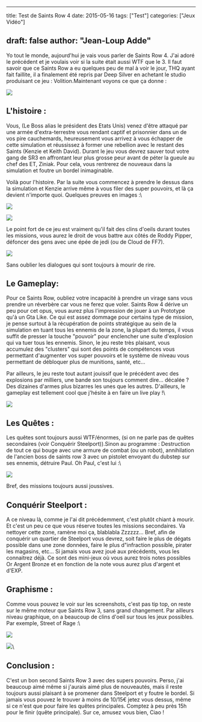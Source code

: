 
---
title: Test de Saints Row 4
date: 2015-05-16
tags: ["Test"]
categories: ["Jeux Vidéo"]

draft: false
author: "Jean-Loup Adde"
---

Yo tout le monde, aujourd'hui je vais vous parler de Saints Row
4. J'ai adoré le précédent et je voulais voir si la suite était aussi
WTF que le 3. Il faut savoir que ce Saints Row a eu quelques peu
de mal à voir le jour, THQ ayant fait faillite, il a finalement été
repris par Deep Silver en achetant le studio produisant ce jeu :
Volition.Maintenant voyons ce que ça donne :

![](/post_preview/20150517_000500_2015-05-01_00043.jpg)

L'histoire :
-------------
Vous, (Le Boss alias le président des Etats Unis) venez d'être
attaqué par une armée d'extra-terrestre vous rendant captif et
prisonnier dans un de vos pire cauchemards, heureusement vous arrivez à
vous échapper de cette simulation et réussissez à former une rebellion
avec le restant des Saints (Kenzie et Keith David). Durant le jeu vous
devrez sauver tout votre gang de SR3 en affrontant leur plus grosse peur
avant de péter la gueule au chef des ET, Ziniak. Pour cela, vous
rentrerez de nouveaux dans la simulation et foutre un bordel
inimaginable.

Voilà pour l'histoire. Par la suite vous commencez à prendre le dessus
dans la simulation et Kenzie arrive même à vous filer des super
pouvoirs, et là ça devient n'importe quoi. Quelques preuves en images
:\

![](/post_content/2015-05-16/ae3396f8-0e14-4f4c-bfcc-c53dee365029.jpg)

![](/post_content/2015-05-16/959481e9-6230-4d47-af72-122fcb072e6d.jpg)

Le point fort de ce jeu est vraiment qu'il fait des clins d'oeils
durant toutes les missions, vous aurez le droit de vous battre aux côtés
de Roddy Pipper, défoncer des gens avec une épée de jedi (ou de Cloud de
FF7). 

![](/post_content/2015-05-17/9817b662-ed3e-4234-8564-dd3366528fbd.jpg)

Sans oublier les dialogues qui sont toujours à mourir de rire.

Le Gameplay:
------------

Pour ce Saints Row, oubliez votre incapacité à prendre un virage sans
vous prendre un réverbère car vous ne ferez que voler. Saints Row 4
dérive un peu pour cet opus, vous aurez plus l'impression de jouer à un
Prototype qu'à un Gta Like. Ce qui est assez dommage pour certains type
de mission, je pense surtout à la récupération de points stratégique au
sein de la simulation en tuant tous les ennemis de la zone, la plupart
du temps, il vous suffit de presser la touche "pouvoir" pour
enclencher une suite d'explosion qui va tuer tous les ennemis. Sinon,
le jeu reste très plaisant, vous accumulez des "clusters" qui sont
des points de compétences vous permettant d'augmenter vos super
pouvoirs et le système de niveau vous permettant de débloquer plus de
munitions, santé, etc...

Par ailleurs, le jeu reste tout autant jouissif que le précédent
avec des explosions par milliers, une bande son toujours comment
dire... décalée ? Des dizaines d'armes plus bizarres les unes que les
autres. D'ailleurs, le gameplay est tellement cool que j'hésite à en
faire un live play !\

![](/post_content/2015-05-17/4d1257ac-1184-4360-9de8-75614caa8b06.jpg)

Les Quêtes :
------------

Les quêtes sont toujours aussi WTF/énormes, (si on ne parle pas de
quêtes secondaires (voir Conquérir Steelport)).Sinon au programme
: Destruction de tout ce qui bouge avec une armure de combat (ou un
robot), annihilation de l'ancien boss de saints row 3 avec un pistolet
envoyant du dubstep sur ses ennemis, détruire Paul. Oh Paul, c'est lui
:\

![](/post_content/2015-05-17/b158a8f8-34a0-4dc1-bf58-c1e74132e908.jpg)

Bref, des missions toujours aussi joussives.

Conquérir Steelport :
---------------------

A ce niveau là, comme je l'ai dit précédemment, c'est plutôt chiant à
mourir. Et c'est un peu ce que vous réserve toutes les missions
secondaires. Va nettoyer cette zone, ramène moi ça, blablabla Zzzzzz...
Bref, afin de conquérir un quartier de Steelport vous devrez, soit faire
le plus de dégats possible dans une zone données, faire le plus
d"infraction possible, pirater les magasins, etc... Si jamais vous
avez joué aux précédents, vous les connaitrez déjà. Ce sont des
mini-jeux où vous aurez trois notes possibles Or Argent Bronze et en
fonction de la note vous aurez plus d'argent et d'EXP.

Graphisme :
-----------

Comme vous pouvez le voir sur les screenshots, c'est pas tip top,
on reste sur le même moteur que Saints Row 3, sans grand changement.
Par ailleurs niveau graphique, on a beaucoup de clins d'oeil sur
tous les jeux possibles. Par exemple, Street of Rage :\

![](/post_content/2015-05-17/406628cf-287a-461a-b49b-b3c54d664289.jpg)

![](/post_content/2015-05-17/d90907a9-feb2-4ec9-8172-a8e242b53897.jpg)\

Conclusion :
------------
C'est un bon second Saints Row 3 avec des supers pouvoirs. Perso, j'ai
beaucoup aimé même si j'aurais aimé plus de nouveautés, mais il reste
toujours aussi plaisant à se promener dans Steelport et y foutre le
bordel. Si jamais vous pouvez le trouver à moins de 10/15€ jetez vous
dessus, même si ce n'est que pour faire les quêtes principales. Comptez
à peu près 15h pour le finir (quête principale). Sur ce, amusez vous
bien, Ciao !

